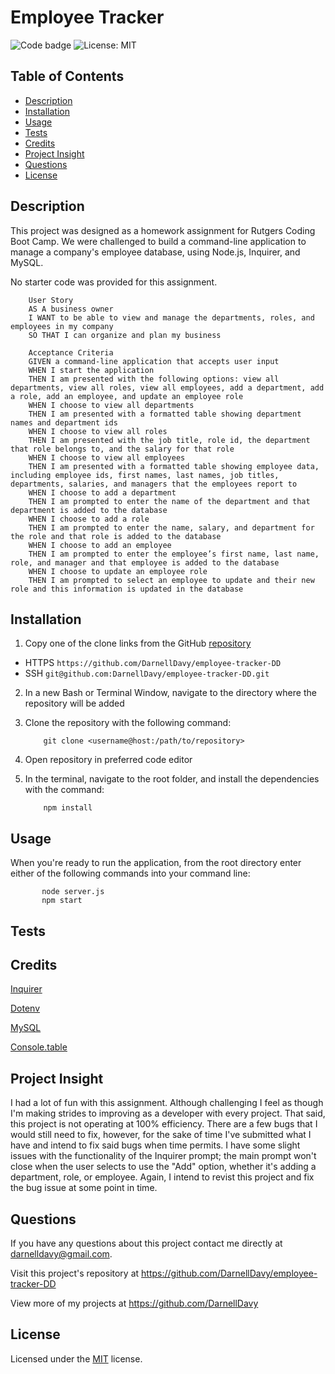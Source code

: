 # Employee Tracker

![Code badge](https://img.shields.io/github/languages/top/warrenp11/employee-tracker) 
![License: MIT](https://img.shields.io/badge/License-MIT-yellow.svg)

## Table of Contents
* [Description](#description)
* [Installation](#installation)
* [Usage](#usage)
* [Tests](#tests)
* [Credits](#credits)
* [Project Insight](#project-insight)
* [Questions](#questions)
* [License](#license)

## Description
This project was designed as a homework assignment for Rutgers Coding Boot Camp. We were challenged to build a command-line application to manage a company's employee database, using Node.js, Inquirer, and MySQL.

No starter code was provided for this assignment.

        User Story
        AS A business owner
        I WANT to be able to view and manage the departments, roles, and employees in my company
        SO THAT I can organize and plan my business

        Acceptance Criteria
        GIVEN a command-line application that accepts user input
        WHEN I start the application
        THEN I am presented with the following options: view all departments, view all roles, view all employees, add a department, add a role, add an employee, and update an employee role
        WHEN I choose to view all departments
        THEN I am presented with a formatted table showing department names and department ids
        WHEN I choose to view all roles
        THEN I am presented with the job title, role id, the department that role belongs to, and the salary for that role
        WHEN I choose to view all employees
        THEN I am presented with a formatted table showing employee data, including employee ids, first names, last names, job titles, departments, salaries, and managers that the employees report to
        WHEN I choose to add a department
        THEN I am prompted to enter the name of the department and that department is added to the database
        WHEN I choose to add a role
        THEN I am prompted to enter the name, salary, and department for the role and that role is added to the database
        WHEN I choose to add an employee
        THEN I am prompted to enter the employee’s first name, last name, role, and manager and that employee is added to the database
        WHEN I choose to update an employee role
        THEN I am prompted to select an employee to update and their new role and this information is updated in the database 

## Installation
1. Copy one of the clone links from the GitHub [repository](https://github.com/DarnellDavy/employee-tracker-DD)
* HTTPS `https://github.com/DarnellDavy/employee-tracker-DD`
* SSH  `git@github.com:DarnellDavy/employee-tracker-DD.git` 

2. In a new Bash or Terminal Window, navigate to the directory where the repository will be added

3. Clone the repository with the following command:

           git clone <username@host:/path/to/repository>

4. Open repository in preferred code editor

5. In the terminal, navigate to the root folder, and install the dependencies with the command:

           npm install

## Usage
When you're ready to run the application, from the root directory enter either of the following commands into your command line:

           node server.js
           npm start


## Tests

## Credits
[Inquirer](https://www.npmjs.com/package/inquirer)

[Dotenv](https://www.npmjs.com/package/dotenv)

[MySQL](https://dev.mysql.com/)

[Console.table](https://www.npmjs.com/package/console.table)


## Project Insight
I had a lot of fun with this assignment. Although challenging I feel as though I'm making strides to improving as a developer with every project. That said, this project is not operating at 100% efficiency. There are a few bugs that I would still need to fix, however, for the sake of time I've submitted what I have and intend to fix said bugs when time permits. I have some slight issues with the functionality of the Inquirer prompt; the main prompt won't close when the user selects to use the "Add" option, whether it's adding a department, role, or employee. Again, I intend to revist this project and fix the bug issue at some point in time.

## Questions
If you have any questions about this project contact me directly at darnelldavy@gmail.com. 
  
Visit this project's repository at https://github.com/DarnellDavy/employee-tracker-DD

View more of my projects at https://github.com/DarnellDavy

## License
Licensed under the [MIT](./license.txt/) license.